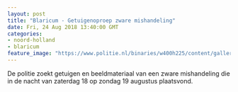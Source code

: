 ```yaml
---
layout: post
title: "Blaricum - Getuigenoproep zware mishandeling"
date: Fri, 24 Aug 2018 13:40:00 GMT
categories: 
- noord-holland 
- blaricum 
feature_image: "https://www.politie.nl/binaries/w400h225/content/gallery/politie/stockfotos/infra-en-voertuigen/camera-op-politieauto.jpg"
---
```


De politie zoekt getuigen en beeldmateriaal van een zware mishandeling die in de nacht van zaterdag 18 op zondag 19 augustus plaatsvond.
